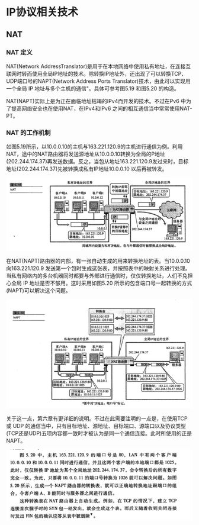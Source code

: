 # IP协议相关技术

## NAT



### NAT 定义

NAT(Network AddressTranslator)是用于在本地网络中使用私有地址，在连接互联网时转而使用全局IP地址的技术。除转换IP地址外，还出现了可以转换TCP、UDP端口号的NAPT(Network Address Ports Translator)技术，由此可以实现用一个全局 IP 地址与多个主机的通信"。具体可参考图5.19 和图5.20 的构造。

NAT(NAPT)实际上是为正在面临地址枯竭的IPv4而开发的技术。不过在Pv6 中为了提高网络安全也在使用NAT，在IPv4和IPv6 之间的相互通信当中常常使用NAT-PT。



### NAT 的工作机制

如图5.19所示，以10.0.0.10的主机与163.221.120.9的主机进行通信为例。利用NAT，途中的NAT路由器将发送源地址从10.0.0.10转换为全局的P地址(202.244.174.37)再发送数据。反之，当包从地址163.221.120.9发过来时，目标地址(202.244.174.37)先被转换成私有IP地址10.0.0.10 以后再被转发。

![image-20241230001437541](IP协议相关技术.assets/image-20241230001437541.png)

在NAT(NAPT)路由器的内部，有一张自动生成的用来转换地址的表。当10.0.0.10向163.221.120.9 发送第一个包时生成这张表，并按照表中的映射关系进行处理。
当私有网络内的多台机器同时都要与外部进行通信时，仅仅转换地址，人们不免担心全局 IP 地址是否不够用。这时采用如图5.20 所示的包含端口号一起转换的方式(NAPT)可以解决这个问题。

![image-20241230001800021](IP协议相关技术.assets/image-20241230001800021.png)

关于这一点，第六章有更详细的说明。不过在此需要注明的一点是，在使用TCP 或 UDP 的通信当中，只有目标地址、源地址、目标端口、源端口以及协议类型(TCP还是UDP)五项内容都一致时才被认为是同一个通信连接。此时所使用的正是 NAPT。

![image-20241230002205586](IP协议相关技术.assets/image-20241230002205586.png)
